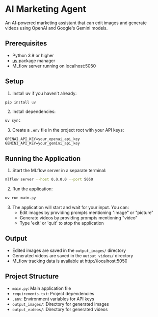 # AI Marketing Agent

An AI-powered marketing assistant that can edit images and generate videos using OpenAI and Google's Gemini models.

## Prerequisites

- Python 3.9 or higher
- [uv](https://github.com/astral-sh/uv) package manager
- MLflow server running on localhost:5050

## Setup

1. Install uv if you haven't already:
```bash
pip install uv
```

2. Install dependencies:
```bash
uv sync
```

3. Create a `.env` file in the project root with your API keys:
```
OPENAI_API_KEY=your_openai_api_key
GEMINI_API_KEY=your_gemini_api_key
```

## Running the Application

1. Start the MLflow server in a separate terminal:
```bash
mlflow server --host 0.0.0.0 --port 5050
```

2. Run the application:
```bash
uv run main.py
```

3. The application will start and wait for your input. You can:
   - Edit images by providing prompts mentioning "image" or "picture"
   - Generate videos by providing prompts mentioning "video"
   - Type 'exit' or 'quit' to stop the application

## Output

- Edited images are saved in the `output_images/` directory
- Generated videos are saved in the `output_videos/` directory
- MLflow tracking data is available at http://localhost:5050

## Project Structure

- `main.py`: Main application file
- `requirements.txt`: Project dependencies
- `.env`: Environment variables for API keys
- `output_images/`: Directory for generated images
- `output_videos/`: Directory for generated videos
